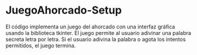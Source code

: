 # JuegoAhorcado-Setup
El código implementa un juego del ahorcado con una interfaz gráfica usando la biblioteca tkinter. El juego permite al usuario adivinar una palabra secreta letra por letra. Si el usuario adivina la palabra o agota los intentos permitidos, el juego termina.
